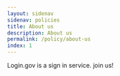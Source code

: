 ```yaml
---
layout: sidenav
sidenav: policies
title: About us
description: About us
permalink: /policy/about-us
index: 1
---
```

Login.gov is a sign in service. join us!